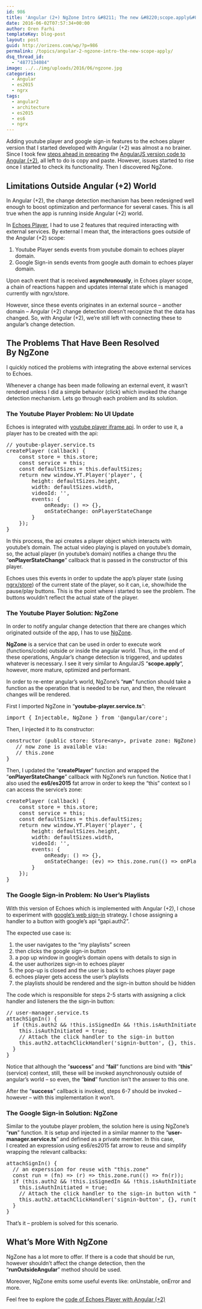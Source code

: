 ```yaml
---
id: 986
title: 'Angular (2+) NgZone Intro &#8211; The new &#8220;scope.apply&#8221;'
date: 2016-06-02T07:57:34+00:00
author: Oren Farhi 
templateKey: blog-post
layout: post
guid: http://orizens.com/wp/?p=986
permalink: /topics/angular-2-ngzone-intro-the-new-scope-apply/
dsq_thread_id:
  - "4877134084"
image: ../../img/uploads/2016/06/ngzone.jpg
categories:
  - Angular
  - es2015
  - ngrx
tags:
  - angular2
  - architecture
  - es2015
  - es6
  - ngrx
---
```

Adding youtube player and google sign-in features to the echoes player version that I started developed with Angular (+2) was almost a no brainer. Since I took few [steps ahead in preparing](http://orizens.com/wp/topics/5-steps-to-prepare-your-angular-1-code-to-angular-2/) the [AngularJS version code to Angular (+2)](http://orizens.com/wp/topics/3-more-steps-to-prepare-your-angular-1-code-to-angular-2/), all left to do is copy and paste. However, issues started to rise once I started to check its functionality. Then I discovered NgZone.<!--more-->

## Limitations Outside Angular (+2) World

In Angular (+2), the change detection mechanism has been redesigned well enough to boost optimization and performance for several cases. This is all true when the app is running inside Angular (+2) world.

In [Echoes Player](http://echotu.be), I had to use 2 features that required interacting with external services. By external I mean that, the interactions goes outside of the Angular (+2) scope:

  1. Youtube Player sends events from youtube domain to echoes player domain.
  2. Google Sign-in sends events from google auth domain to echoes player domain.

Upon each event that is received **asynchronously**, in Echoes player scope, a chain of reactions happen and updates internal state which is managed currently with ngrx/store.

However, since these events originates in an external source &#8211; another domain &#8211; Angular (+2) change detection doesn&#8217;t recognize that the data has changed. So, with Angular (+2), we&#8217;re still left with connecting these to angular&#8217;s change detection.

## The Problems That Have Been Resolved By NgZone

I quickly noticed the problems with integrating the above external services to Echoes.

Whenever a change has been made following an external event, it wasn&#8217;t rendered unless I did a simple behavior (click) which invoked the change detection mechanism. Lets go through each problem and its solution.

### The Youtube Player Problem: No UI Update

Echoes is integrated with [youtube player iframe api](https://developers.google.com/youtube/iframe_api_reference). In order to use it, a player has to be created with the api:

<pre class="lang:js decode:true ">// youtube-player.service.ts
createPlayer (callback) {
    const store = this.store;
    const service = this;
    const defaultSizes = this.defaultSizes;
    return new window.YT.Player('player', {
        height: defaultSizes.height,
        width: defaultSizes.width,
        videoId: '',
        events: {
            onReady: () =&gt; {},
            onStateChange: onPlayerStateChange
        }
    });
}</pre>

In this process, the api creates a player object which interacts with youtube&#8217;s domain. The actual video playing is played on youtube&#8217;s domain, so, the actual player (in youtube&#8217;s domain) notifies a change thru the &#8220;**onPlayerStateChange**&#8221; callback that is passed in the constructor of this player.

Echoes uses this events in order to update the app&#8217;s player state (using [ngrx/store](https://github.com/ngrx/store)) of the current state of the player, so it can, i.e, show/hide the pause/play buttons. This is the point where i started to see the problem. The buttons wouldn&#8217;t reflect the actual state of the player.

### The Youtube Player Solution: NgZone

In order to notify angular change detection that there are changes which originated outside of the app, I has to use [NgZone](https://angular.io/docs/ts/latest/api/core/index/NgZone-class.html).

**NgZone** is a service that can be used in order to execute work (functions/code) outside or inside the angular world. Thus, in the end of these operations, Angular&#8217;s change detection is triggered, and updates whatever is necessary. I see it very similar to AngularJS &#8220;**scope.apply**&#8220;, however, more mature, optimized and performant.

In order to re-enter angular&#8217;s world, NgZone&#8217;s &#8220;**run**&#8221; function should take a function as the operation that is needed to be run, and then, the relevant changes will be rendered.

First I imported NgZone in &#8220;**youtube-player.service.ts**&#8220;:

<pre class="lang:js decode:true ">import { Injectable, NgZone } from '@angular/core';
</pre>

Then, I injected it to its constructor:

<pre class="lang:less decode:true ">constructor (public store: Store&lt;any&gt;, private zone: NgZone) {
   // now zone is available via:
   // this.zone
}</pre>

Then, I updated the &#8220;**createPlayer**&#8221; function and wrapped the &#8220;**onPlayerStateChange**&#8221; callback with NgZone&#8217;s run function. Notice that I also used the **es6/es2015** fat arrow in order to keep the &#8220;this&#8221; context so I can access the service&#8217;s zone:

<pre class="lang:js mark:11 decode:true ">createPlayer (callback) {
    const store = this.store;
    const service = this;
    const defaultSizes = this.defaultSizes;
    return new window.YT.Player('player', {
        height: defaultSizes.height,
        width: defaultSizes.width,
        videoId: '',
        events: {
            onReady: () =&gt; {},
            onStateChange: (ev) =&gt; this.zone.run(() =&gt; onPlayerStateChange(ev))
        }
    });
}</pre>

### The Google Sign-in Problem: No User&#8217;s Playlists

With this version of Echoes which is implemented with Angular (+2), I chose to experiment with [google&#8217;s web sign-in](https://developers.google.com/identity/sign-in/web/listeners) strategy. I chose assigning a handler to a button with google&#8217;s api &#8220;gapi.auth2&#8221;.

The expected use case is:

  1. the user navigates to the &#8220;my playlists&#8221; screen
  2. then clicks the google sign-in button
  3. a pop up window in google&#8217;s domain opens with details to sign in
  4. the user authorizes sign-in to echoes player
  5. the pop-up is closed and the user is back to echoes player page
  6. echoes player gets access the user&#8217;s playlists
  7. the playlists should be rendered and the sign-in button should be hidden

The code which is responsible for steps 2-5 starts with assigning a click handler and listeners the the sign-in button:

<pre class="lang:default decode:true">// user-manager.service.ts
attachSignIn() {
  if (this.auth2 && !this.isSignedIn && !this.isAuthInitiated) {
    this.isAuthInitiated = true;
    // Attach the click handler to the sign-in button
    this.auth2.attachClickHandler('signin-button', {}, this.onLoginSuccess.bind(this), this.onLoginFailed.bind(this));
  }
}</pre>

Notice that although the &#8220;**success**&#8221; and &#8220;**fail**&#8221; functions are bind with &#8220;**this**&#8221; (service) context, still, these will be invoked asynchronously outside of angular&#8217;s world &#8211; so even, the &#8220;**bind**&#8221; function isn&#8217;t the answer to this one.

After the &#8220;**success**&#8221; callback is invoked, steps 6-7 should be invoked &#8211; however &#8211; with this implementation it won&#8217;t.

### The Google Sign-in Solution: NgZone

Similar to the youtube player problem, the solution here is using NgZone&#8217;s &#8220;**run**&#8221; function. It is setup and injected in a similar manner to the &#8220;**user-manager.service.ts**&#8221; and defined as a private member. In this case, I created an expression using es6/es2015 fat arrow to reuse and simplify wrapping the relevant callbacks:

<pre class="lang:default mark:3,7 decode:true ">attachSignIn() {
  // an experssion for reuse with "this.zone"
  const run = (fn) =&gt; (r) =&gt; this.zone.run(() =&gt; fn(r));
  if (this.auth2 && !this.isSignedIn && !this.isAuthInitiated) {
    this.isAuthInitiated = true;
    // Attach the click handler to the sign-in button with "run"
    this.auth2.attachClickHandler('signin-button', {}, run(this.onLoginSuccess.bind(this)), run(this.onLoginFailed.bind(this)));
  }
}</pre>

That&#8217;s it &#8211; problem is solved for this scenario.

## What&#8217;s More With NgZone

NgZone has a lot more to offer. If there is a code that should be run, however shouldn&#8217;t affect the change detection, then the &#8220;**runOutsideAngular**&#8221; method should be used.

Moreover, NgZone emits some useful events like: onUnstable, onError and more.

Feel free to explore the [code of Echoes Player with Angular (+2)](http://github.com/orizens/echoes-ng2)